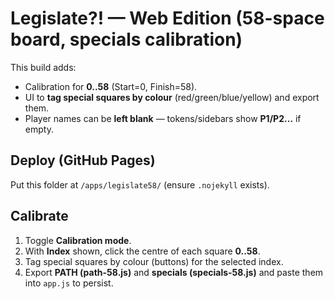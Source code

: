 # Legislate?! — Web Edition (58-space board, specials calibration)

This build adds:
- Calibration for **0..58** (Start=0, Finish=58).
- UI to **tag special squares by colour** (red/green/blue/yellow) and export them.
- Player names can be **left blank** — tokens/sidebars show **P1/P2…** if empty.

## Deploy (GitHub Pages)
Put this folder at `/apps/legislate58/` (ensure `.nojekyll` exists).

## Calibrate
1. Toggle **Calibration mode**.
2. With **Index** shown, click the centre of each square **0..58**.
3. Tag special squares by colour (buttons) for the selected index.
4. Export **PATH (path-58.js)** and **specials (specials-58.js)** and paste them into `app.js` to persist.
